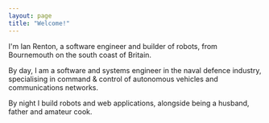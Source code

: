 ```yaml
---
layout: page
title: "Welcome!"
---
```


I'm Ian Renton, a software engineer and builder of robots, from Bournemouth on the south coast of Britain.

By day, I am a software and systems engineer in the naval defence industry, specialising in command & control of autonomous vehicles and communications networks.

By night I build robots and web applications, alongside being a husband, father and amateur cook.
